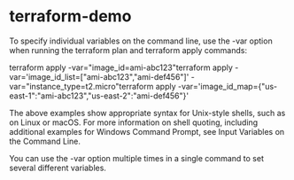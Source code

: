 # terraform-demo

To specify individual variables on the command line, use the -var option when running the terraform plan and terraform apply commands:

terraform apply -var="image_id=ami-abc123"terraform apply -var='image_id_list=["ami-abc123","ami-def456"]' -var="instance_type=t2.micro"terraform apply -var='image_id_map={"us-east-1":"ami-abc123","us-east-2":"ami-def456"}'

The above examples show appropriate syntax for Unix-style shells, such as on Linux or macOS. For more information on shell quoting, including additional examples for Windows Command Prompt, see Input Variables on the Command Line.

You can use the -var option multiple times in a single command to set several different variables.
